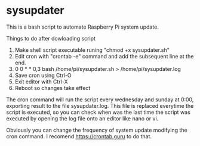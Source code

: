 # sysupdater
This is a bash script to automate Raspberry Pi system update.

Things to do after dowloading script
1. Make shell script executable runing "chmod +x sysupdater.sh"
2. Edit cron with "crontab -e" command and add the subsequent line at the end.
3. 0 0 * * 0,3 bash /home/pi/sysupdater.sh > /home/pi/sysupdater.log
4. Save cron using Ctrl-O
5. Exit editor with Ctrl-X
6. Reboot so changes take effect

The cron command will run the script every wednesday and sunday at 0:00, exporting result to the file sysupdater.log. This file is replaced everytime the script is executed, so you can check when was the last time the script was executed by opening the log file onto an editor like nano or vi.

Obviously you can change the frequency of system update modifying the cron command. I recomend https://crontab.guru to do that.
